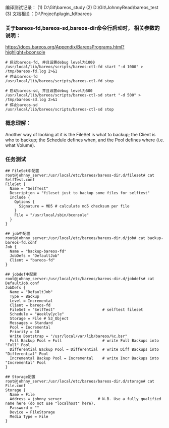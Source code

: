

编译测试记录：
(1) D:\Git\bareos_study
(2) D:\Git\JohnnyRead\bareos_test
(3) 文档相关：D:\Project\plugin_fd\bareos


### 关于bareos-fd,bareos-sd,bareos-dir命令行启动时， 相关参数的说明：
https://docs.bareos.org/Appendix/BareosPrograms.html?highlight=bconsole

```shell
# 启动bareos-fd, 并且设置debug level为1000
/usr/local/lib/bareos/scripts/bareos-ctl-fd start "-d 1000" > /tmp/bareos-fd.log 2>&1
# 停止bareos-fd
/usr/local/lib/bareos/scripts/bareos-ctl-fd stop

# 启动bareos-sd, 并且设置debug level为500
/usr/local/lib/bareos/scripts/bareos-ctl-sd start "-d 500" > /tmp/bareos-sd.log 2>&1
# 停止bareos-sd
/usr/local/lib/bareos/scripts/bareos-ctl-sd stop

```




### 概念理解：
Another way of looking at it is the FileSet is what to backup; 
the Client is who to backup; the Schedule defines when, 
and the Pool defines where (i.e. what Volume).

### 任务测试

```shell
## FileSet中配置
root@johnny_server:/usr/local/etc/bareos/bareos-dir.d/fileset# cat SelfTest.conf 
FileSet {
  Name = "SelfTest"
  Description = "fileset just to backup some files for selftest"
  Include {
    Options {
      Signature = MD5 # calculate md5 checksum per file
    }
    File = "/usr/local/sbin/bconsole"
  }
}

## job中配置
root@johnny_server:/usr/local/etc/bareos/bareos-dir.d/job# cat backup-bareos-fd.conf 
Job {
  Name = "backup-bareos-fd"
  JobDefs = "DefaultJob"
  Client = "bareos-fd"
}

## jobdef中配置
root@johnny_server:/usr/local/etc/bareos/bareos-dir.d/jobdefs# cat DefaultJob.conf 
JobDefs {
  Name = "DefaultJob"
  Type = Backup
  Level = Incremental
  Client = bareos-fd
  FileSet = "SelfTest"                     # selftest fileset
  Schedule = "WeeklyCycle"
  Storage = File # S3_Object
  Messages = Standard
  Pool = Incremental
  Priority = 10
  Write Bootstrap = "/usr/local/var/lib/bareos/%c.bsr"
  Full Backup Pool = Full                  # write Full Backups into "Full" Pool
  Differential Backup Pool = Differential  # write Diff Backups into "Differential" Pool
  Incremental Backup Pool = Incremental    # write Incr Backups into "Incremental" Pool
}

## Storage配置
root@johnny_server:/usr/local/etc/bareos/bareos-dir.d/storage# cat File.conf 
Storage {
  Name = File
  Address = johnny_server                # N.B. Use a fully qualified name here (do not use "localhost" here).
  Password = ""
  Device = FileStorage
  Media Type = File
}
```

